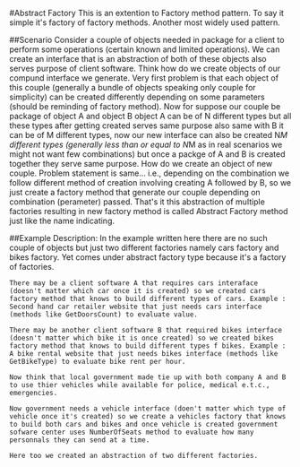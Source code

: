 #Abstract Factory
    This is an extention to Factory method pattern. To say it simple it's factory of factory methods. Another most widely used pattern.

##Scenario
    Consider a couple of objects needed in package for a client to perform some operations (certain known and limited operations). We can create an interface that is an abstraction of both of these objects also serves purpose of client software. Think how do we create objects of our compund interface we generate.
    Very first problem is that each object of this couple (generally a bundle of objects speaking only couple for simplicity) can be created differently depending on some parameters (should be reminding of factory method). Now for suppose our couple be package of object A and object B object A can be of N different types but all these types after getting created serves same purpose
    also same with B it can be of M different types, now our new interface can also be created N*M different types (generally less than or equal to N*M as in real scenarios we might not want few combinations) but once a packge of A and B is created together they serve same purpose.
    How do we create an object of new couple. Problem statement is same... i.e., depending on the combination we follow different method of creation involving creating A followed by B, so we just create a factory method that generate our couple depending on combination (perameter) passed. That's it this abstraction of multiple factories resulting in new factory method is called Abstract Factory method just like the name indicating.
    
##Example Description:
    In the example written here there are no such couple of objects but just two different factories namely cars factory and bikes factory. Yet comes under abstract factory type because it's a factory of factories.
    
    There may be a client software A that requires cars interaface (doesn't matter which car once it is created) so we created cars factory method that knows to build different types of cars. Example : Second hand car retailer website that just needs cars interface (methods like GetDoorsCount) to evaluate value.
    
    There may be another client software B that required bikes interface (doesn't matter which bike it is once created) so we created bikes factory method that knows to build different types f bikes. Example : A bike rental website that just needs bikes interface (methods like GetBikeType) to evaluate bike rent per hour.
    
    Now think that local government made tie up with both company A and B to use thier vehicles while available for police, medical e.t.c., emergencies.
    
    Now government needs a vehicle interface (doen't matter which type of vehicle once it's created) so we create a vehicles factory that knows to build both cars and bikes and once vehicle is created government sofware center uses NumberOfSeats method to evaluate how many personnals they can send at a time.
    
    Here too we created an abstraction of two different factories. 